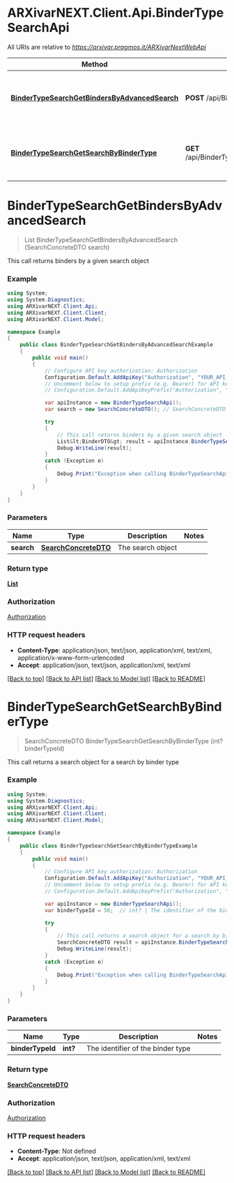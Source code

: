 # ARXivarNEXT.Client.Api.BinderTypeSearchApi

All URIs are relative to *https://arxivar.pragmos.it/ARXivarNextWebApi*

Method | HTTP request | Description
------------- | ------------- | -------------
[**BinderTypeSearchGetBindersByAdvancedSearch**](BinderTypeSearchApi.md#bindertypesearchgetbindersbyadvancedsearch) | **POST** /api/BinderTypeSearches | This call returns binders by a given search object
[**BinderTypeSearchGetSearchByBinderType**](BinderTypeSearchApi.md#bindertypesearchgetsearchbybindertype) | **GET** /api/BinderTypeSearches/{binderTypeId} | This call returns a search object for a search by binder type


<a name="bindertypesearchgetbindersbyadvancedsearch"></a>
# **BinderTypeSearchGetBindersByAdvancedSearch**
> List<BinderDTO> BinderTypeSearchGetBindersByAdvancedSearch (SearchConcreteDTO search)

This call returns binders by a given search object

### Example
```csharp
using System;
using System.Diagnostics;
using ARXivarNEXT.Client.Api;
using ARXivarNEXT.Client.Client;
using ARXivarNEXT.Client.Model;

namespace Example
{
    public class BinderTypeSearchGetBindersByAdvancedSearchExample
    {
        public void main()
        {
            // Configure API key authorization: Authorization
            Configuration.Default.AddApiKey("Authorization", "YOUR_API_KEY");
            // Uncomment below to setup prefix (e.g. Bearer) for API key, if needed
            // Configuration.Default.AddApiKeyPrefix("Authorization", "Bearer");

            var apiInstance = new BinderTypeSearchApi();
            var search = new SearchConcreteDTO(); // SearchConcreteDTO | The search object

            try
            {
                // This call returns binders by a given search object
                List&lt;BinderDTO&gt; result = apiInstance.BinderTypeSearchGetBindersByAdvancedSearch(search);
                Debug.WriteLine(result);
            }
            catch (Exception e)
            {
                Debug.Print("Exception when calling BinderTypeSearchApi.BinderTypeSearchGetBindersByAdvancedSearch: " + e.Message );
            }
        }
    }
}
```

### Parameters

Name | Type | Description  | Notes
------------- | ------------- | ------------- | -------------
 **search** | [**SearchConcreteDTO**](SearchConcreteDTO.md)| The search object | 

### Return type

[**List<BinderDTO>**](BinderDTO.md)

### Authorization

[Authorization](../README.md#Authorization)

### HTTP request headers

 - **Content-Type**: application/json, text/json, application/xml, text/xml, application/x-www-form-urlencoded
 - **Accept**: application/json, text/json, application/xml, text/xml

[[Back to top]](#) [[Back to API list]](../README.md#documentation-for-api-endpoints) [[Back to Model list]](../README.md#documentation-for-models) [[Back to README]](../README.md)

<a name="bindertypesearchgetsearchbybindertype"></a>
# **BinderTypeSearchGetSearchByBinderType**
> SearchConcreteDTO BinderTypeSearchGetSearchByBinderType (int? binderTypeId)

This call returns a search object for a search by binder type

### Example
```csharp
using System;
using System.Diagnostics;
using ARXivarNEXT.Client.Api;
using ARXivarNEXT.Client.Client;
using ARXivarNEXT.Client.Model;

namespace Example
{
    public class BinderTypeSearchGetSearchByBinderTypeExample
    {
        public void main()
        {
            // Configure API key authorization: Authorization
            Configuration.Default.AddApiKey("Authorization", "YOUR_API_KEY");
            // Uncomment below to setup prefix (e.g. Bearer) for API key, if needed
            // Configuration.Default.AddApiKeyPrefix("Authorization", "Bearer");

            var apiInstance = new BinderTypeSearchApi();
            var binderTypeId = 56;  // int? | The identifier of the binder type

            try
            {
                // This call returns a search object for a search by binder type
                SearchConcreteDTO result = apiInstance.BinderTypeSearchGetSearchByBinderType(binderTypeId);
                Debug.WriteLine(result);
            }
            catch (Exception e)
            {
                Debug.Print("Exception when calling BinderTypeSearchApi.BinderTypeSearchGetSearchByBinderType: " + e.Message );
            }
        }
    }
}
```

### Parameters

Name | Type | Description  | Notes
------------- | ------------- | ------------- | -------------
 **binderTypeId** | **int?**| The identifier of the binder type | 

### Return type

[**SearchConcreteDTO**](SearchConcreteDTO.md)

### Authorization

[Authorization](../README.md#Authorization)

### HTTP request headers

 - **Content-Type**: Not defined
 - **Accept**: application/json, text/json, application/xml, text/xml

[[Back to top]](#) [[Back to API list]](../README.md#documentation-for-api-endpoints) [[Back to Model list]](../README.md#documentation-for-models) [[Back to README]](../README.md)

